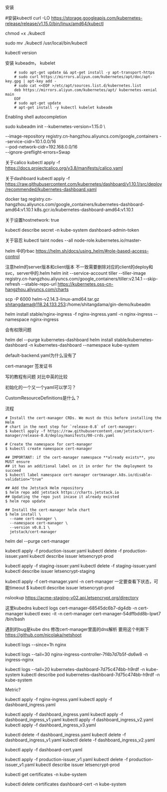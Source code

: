 安装

#安装kubectl
curl -LO https://storage.googleapis.com/kubernetes-release/release/v1.15.0/bin/linux/amd64/kubectl

chmod +x ./kubectl

sudo mv ./kubectl /usr/local/bin/kubectl

kubectl version

安装 kubeadm， kubelet 

```
    # sudo apt-get update && apt-get install -y apt-transport-https
    # sudo curl https://mirrors.aliyun.com/kubernetes/apt/doc/apt-key.gpg | apt-key add - 
    # sudo cat <<EOF >/etc/apt/sources.list.d/kubernetes.list
    deb https://mirrors.aliyun.com/kubernetes/apt/ kubernetes-xenial main
    EOF  
    # sudo apt-get update
    # apt-get install -y kubectl kubelet kubeadm
```


Enabling shell autocompletion

sudo kubeadm init --kubernetes-version=1.15.0 \
<!-- --image-repository registry.aliyuncs.com/google_containers \ -->
--image-repository registry.cn-hangzhou.aliyuncs.com/google_containers
--service-cidr=10.1.0.0/16 \
--pod-network-cidr=192.168.0.0/16 \
--ignore-preflight-errors=Swap

关于calico
kubectl apply -f https://docs.projectcalico.org/v3.8/manifests/calico.yaml

关于dashboard
kubectl apply -f https://raw.githubusercontent.com/kubernetes/dashboard/v1.10.1/src/deploy/recommended/kubernetes-dashboard.yaml

docker tag  registry.cn-hangzhou.aliyuncs.com/google_containers/kubernetes-dashboard-amd64:v1.10.1 k8s.gcr.io/kubernetes-dashboard-amd64:v1.10.1

关于设置hostnetwork: true

kubectl describe secret -n kube-system dashboard-admin-token

关于容忍
kubectl taint nodes --all node-role.kubernetes.io/master-

helm 中的rbac
https://helm.sh/docs/using_helm/#role-based-access-control


注意helm的server版本和client版本
不一致需要删除对应的client的deploy和svc，server中的.helm
helm init --service-account tiller --tiller-image registry.cn-hangzhou.aliyuncs.com/google_containers/tiller:v2.14.1 --skip-refresh --stable-repo-url https://kubernetes.oss-cn-hangzhou.aliyuncs.com/charts

scp -P 6000 helm-v2.14.3-linux-amd64.tar.gz  shitangdama@118.24.133.253:/home/shitangdama/gin-demo/kubeadm 

<!-- helm install stable/nginx-ingress \
-n nginx-ingress \
--namespace ingress-nginx -->

helm install stable/nginx-ingress -f nginx-ingress.yaml -n nginx-ingress --namespace nginx-ingress

会有权限问题

helm del --purge kubernetes-dashboard
helm install stable/kubernetes-dashboard -n kubernetes-dashboard --namespace kube-system

default-backend.yaml为什么没有了


cert-manager 签发证书

<!-- helm install \
    --name cert-manager \
    --namespace kube-system \
    stable/cert-manager


这里配置又一个问题

k8s提供Issuer跟ClusterIssuer两种，前者是单一namespace使用，后者是cluster wide也就是每個namespace都可以reference到。 需要创建一个ClusterIssuer -->

写的教程有问题
对比中英的比较

初始化的一个又一个yaml可以学习？

CustomResourceDefinitions是什么？

流程
```
# Install the cert-manager CRDs. We must do this before installing the Helm
# chart in the next step for `release-0.8` of cert-manager:
$ kubectl apply -f https://raw.githubusercontent.com/jetstack/cert-manager/release-0.8/deploy/manifests/00-crds.yaml

# Create the namespace for cert-manager
$ kubectl create namespace cert-manager

## IMPORTANT: if the cert-manager namespace **already exists**, you MUST ensure
## it has an additional label on it in order for the deployment to succeed
$ kubectl label namespace cert-manager certmanager.k8s.io/disable-validation="true"

## Add the Jetstack Helm repository
$ helm repo add jetstack https://charts.jetstack.io
## Updating the repo just incase it already existed
$ helm repo update

## Install the cert-manager helm chart
$ helm install \
  --name cert-manager \
  --namespace cert-manager \
  --version v0.8.1 \
  jetstack/cert-manager
```
helm del --purge cert-manager

kubectl apply -f production-issuer.yaml 
kubectl delete -f production-issuer.yaml 
kubectl describe issuer letsencrypt-prod

kubectl apply -f staging-issuer.yaml 
kubectl delete -f staging-issuer.yaml 
kubectl describe issuer letsencrypt-staging

kubectl apply -f cert-manager.yaml -n cert-manager
一定要查看下状态，可能timeout
 $ kubectl describe issuer letsencrypt-prod

 nslookup https://acme-staging-v02.api.letsencrypt.org/directory

 这里kubedns
 kubectl logs cert-manager-68545dc6b7-dg4db  -n cert-manager
 kubectl exec -it -n cert-manager cert-manager-54dffbdd8b-lpwt7 /bin/bash

遇到的bug是kube dns
修改cert-manager里面的dns解析
要用这个判断下
https://github.com/nicolaka/netshoot

kubectl logs --since=1h nginx
 
kubectl logs --tail=30 nginx-ingress-controller-7f4b7d7b5f-ds6w8  -n ingress-nginx

kubectl logs --tail=20 kubernetes-dashboard-7d75c474bb-h9rdf -n kube-system
kubectl describe pod kubernetes-dashboard-7d75c474bb-h9rdf -n kube-system


Metric?

kubectl apply -f nginx-ingress.yaml
kubectl apply -f dashboard_ingress.yaml

kubectl apply -f dashboard_ingress.yaml
kubectl apply -f dashboard_ingress_v1.yaml
kubectl apply -f dashboard_ingress_v2.yaml
kubectl apply -f dashboard_ingress_v3.yaml

kubectl delete -f dashboard_ingress.yaml
kubectl delete -f dashboard_ingress_v1.yaml
kubectl delete -f dashboard_ingress_v2.yaml

kubectl apply -f dashboard-cert.yaml


kubectl apply -f production-issuer_v1.yaml 
kubectl delete -f production-issuer_v1.yaml 
kubectl describe issuer letsencrypt-prod

kubectl get certificates -n kube-system

kubectl delete certificates dashboard-cert -n kube-system